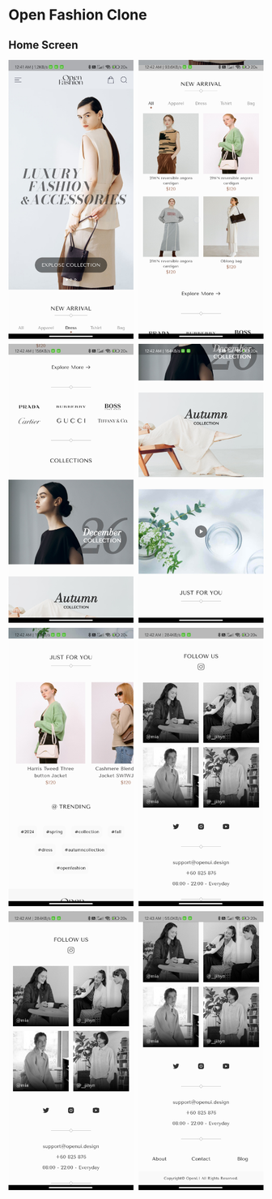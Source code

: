 # Open Fashion Clone

## Home Screen

<div style="display: grid; grid-template-columns: repeat(auto-fill, minmax(200px, 1fr)); gap: 10px;">
  <img src="https://github.com/Shazin12/open_fashion_clone/blob/main/of/1.jpg" alt="Image 1" style="width: 300px; height: auto;">
  <img src="https://github.com/Shazin12/open_fashion_clone/blob/main/of/2.jpg" alt="Image 2" style="width: 300px; height: auto;">
  <img src="https://github.com/Shazin12/open_fashion_clone/blob/main/of/3.jpg" alt="Image 3" style="width: 300px; height: auto;">
  <img src="https://github.com/Shazin12/open_fashion_clone/blob/main/of/4.jpg" alt="Image 4" style="width: 300px; height: auto;">
  <img src="https://github.com/Shazin12/open_fashion_clone/blob/main/of/5.jpg" alt="Image 5" style="width: 300px; height: auto;">
  <img src="https://github.com/Shazin12/open_fashion_clone/blob/main/of/6.jpg" alt="Image 6" style="width: 300px; height: auto;">
  <img src="https://github.com/Shazin12/open_fashion_clone/blob/main/of/7.jpg" alt="Image 7" style="width: 300px; height: auto;">
  <img src="https://github.com/Shazin12/open_fashion_clone/blob/main/of/8.jpg" alt="Image 8" style="width: 300px; height: auto;">
</div>

